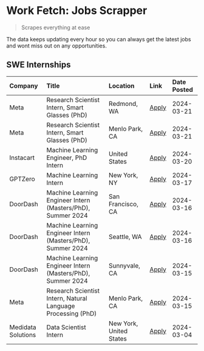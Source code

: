 # Work Fetch: Jobs Scrapper
> Scrapes everything at ease

The data keeps updating every hour so you can always get the latest jobs and wont miss out on any opportunities.

## SWE Internships
<!--START_SECTION:workfetch-->
| Company            | Title                                                        | Location                | Link                                                                                                                                                                                                                                                                   | Date Posted   |
|:-------------------|:-------------------------------------------------------------|:------------------------|:-----------------------------------------------------------------------------------------------------------------------------------------------------------------------------------------------------------------------------------------------------------------------|:--------------|
| Meta               | Research Scientist Intern, Smart Glasses (PhD)               | Redmond, WA             | [Apply](https://www.linkedin.com/jobs/view/research-scientist-intern-smart-glasses-phd-at-meta-3811304794?position=9&pageNum=0&refId=7QvdW6HqwcykQMIdti%2BEHw%3D%3D&trackingId=MccaeJEzm4mWHxXwb1FHLg%3D%3D&trk=public_jobs_jserp-result_search-card)                  | 2024-03-21    |
| Meta               | Research Scientist Intern, Smart Glasses (PhD)               | Menlo Park, CA          | [Apply](https://www.linkedin.com/jobs/view/research-scientist-intern-smart-glasses-phd-at-meta-3811308332?position=13&pageNum=0&refId=7QvdW6HqwcykQMIdti%2BEHw%3D%3D&trackingId=zIs56bqnPcVlmM01myK07Q%3D%3D&trk=public_jobs_jserp-result_search-card)                 | 2024-03-21    |
| Instacart          | Machine Learning Engineer, PhD Intern                        | United States           | [Apply](https://www.linkedin.com/jobs/view/machine-learning-engineer-phd-intern-at-instacart-3815634369?position=5&pageNum=0&refId=7QvdW6HqwcykQMIdti%2BEHw%3D%3D&trackingId=yHj1FH3MDw3g7XXvzsGHKw%3D%3D&trk=public_jobs_jserp-result_search-card)                    | 2024-03-20    |
| GPTZero            | Machine Learning Intern                                      | New York, NY            | [Apply](https://www.linkedin.com/jobs/view/machine-learning-intern-at-gptzero-3860723963?position=10&pageNum=0&refId=7QvdW6HqwcykQMIdti%2BEHw%3D%3D&trackingId=XfjgbbVZWNXoSUVlFxb33g%3D%3D&trk=public_jobs_jserp-result_search-card)                                  | 2024-03-17    |
| DoorDash           | Machine Learning Engineer Intern (Masters/PhD), Summer 2024  | San Francisco, CA       | [Apply](https://www.linkedin.com/jobs/view/machine-learning-engineer-intern-masters-phd-summer-2024-at-doordash-3736457737?position=3&pageNum=0&refId=7QvdW6HqwcykQMIdti%2BEHw%3D%3D&trackingId=Zcs9kc3p2M4o3opmMByTBg%3D%3D&trk=public_jobs_jserp-result_search-card) | 2024-03-16    |
| DoorDash           | Machine Learning Engineer Intern (Masters/PhD), Summer 2024  | Seattle, WA             | [Apply](https://www.linkedin.com/jobs/view/machine-learning-engineer-intern-masters-phd-summer-2024-at-doordash-3736455966?position=4&pageNum=0&refId=7QvdW6HqwcykQMIdti%2BEHw%3D%3D&trackingId=sU1NImQcmF2dpGqQVeAesQ%3D%3D&trk=public_jobs_jserp-result_search-card) | 2024-03-16    |
| DoorDash           | Machine Learning Engineer Intern (Masters/PhD), Summer 2024  | Sunnyvale, CA           | [Apply](https://www.linkedin.com/jobs/view/machine-learning-engineer-intern-masters-phd-summer-2024-at-doordash-3736454973?position=2&pageNum=0&refId=7QvdW6HqwcykQMIdti%2BEHw%3D%3D&trackingId=McaCqxxPBtgAX93ERIccQg%3D%3D&trk=public_jobs_jserp-result_search-card) | 2024-03-15    |
| Meta               | Research Scientist Intern, Natural Language Processing (PhD) | Menlo Park, CA          | [Apply](https://www.linkedin.com/jobs/view/research-scientist-intern-natural-language-processing-phd-at-meta-3858718375?position=12&pageNum=0&refId=7QvdW6HqwcykQMIdti%2BEHw%3D%3D&trackingId=B8o21FLcsLpGUwT0j8IWkA%3D%3D&trk=public_jobs_jserp-result_search-card)   | 2024-03-15    |
| Medidata Solutions | Data Scientist Intern                                        | New York, United States | [Apply](https://www.linkedin.com/jobs/view/data-scientist-intern-at-medidata-solutions-3810253704?position=11&pageNum=0&refId=7QvdW6HqwcykQMIdti%2BEHw%3D%3D&trackingId=OTOKL7%2Fq99dWOqS1OXUx9w%3D%3D&trk=public_jobs_jserp-result_search-card)                       | 2024-03-04    |
<!--END_SECTION:workfetch-->
